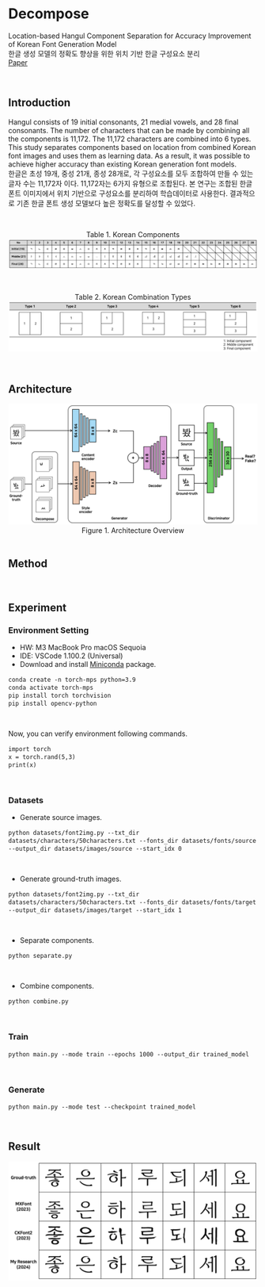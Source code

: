 # Decompose

Location-based Hangul Component Separation for Accuracy Improvement of Korean Font Generation Model <br/>
한글 생성 모델의 정확도 향상을 위한 위치 기반 한글 구성요소 분리 <br/>
<a href='https://oasis.ssu.ac.kr/search/i-discovery/5262559?type=biblios-list-view'>Paper</a>

<br/>

## Introduction

Hangul consists of 19 initial consonants, 21 medial vowels, and 28 final consonants. The number of characters that can be made by combining all the components is 11,172. The 11,172 characters are combined into 6 types. This study separates components based on location from combined Korean font images and uses them as learning data. As a result, it was possible to achieve higher accuracy than existing Korean generation font models. <br/>
한글은 초성 19개, 중성 21개, 종성 28개로, 각 구성요소를 모두 조합하여 만들 수 있는 글자 수는 11,172자 이다. 11,172자는 6가지 유형으로 조합된다. 본 연구는 조합된 한글 폰트 이미지에서 위치 기반으로 구성요소를 분리하여 학습데이터로 사용한다. 결과적으로 기존 한글 폰트 생성 모델보다 높은 정확도를 달성할 수 있었다.

<br/>

<div align='center'> 

Table 1. Korean Components
<img src='assets/korean_components.png'/>

<br/>

Table 2. Korean Combination Types
<img src='assets/korean_combination_types.png'/>

</div>

<br/>

## Architecture

<div align='center'>
<img src='assets/architecture_v2.png' />
Figure 1. Architecture Overview
</div>

<br/>

## Method 

<br/>

## Experiment

### Environment Setting

- HW: M3 MacBook Pro macOS Sequoia
- IDE: VSCode 1.100.2 (Universal)
- Download and install <a href='https://www.anaconda.com/download'>Miniconda</a> package.

```
conda create -n torch-mps python=3.9
conda activate torch-mps
pip install torch torchvision
pip install opencv-python
```

<br/>

Now, you can verify environment following commands.

```
import torch
x = torch.rand(5,3)
print(x)
```

<br/>

### Datasets

- Generate source images.
```
python datasets/font2img.py --txt_dir datasets/characters/50characters.txt --fonts_dir datasets/fonts/source --output_dir datasets/images/source --start_idx 0
```

<br/>

- Generate ground-truth images.

```
python datasets/font2img.py --txt_dir datasets/characters/50characters.txt --fonts_dir datasets/fonts/target --output_dir datasets/images/target --start_idx 1
```

<br/>

- Separate components.

```
python separate.py
```

<br/>

- Combine components.

```
python combine.py
```

<br/>

### Train

```
python main.py --mode train --epochs 1000 --output_dir trained_model 
```

<br/>

### Generate

```
python main.py --mode test --checkpoint trained_model
```

<br/>

## Result

<img src='assets/result.png'/>


<br/>

